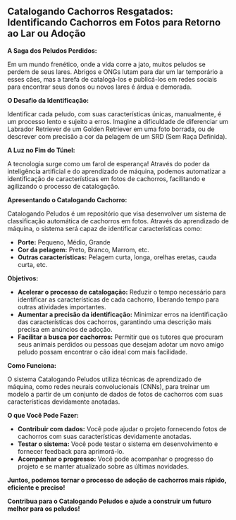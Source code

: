 ## Catalogando Cachorros Resgatados: Identificando Cachorros em Fotos para Retorno ao Lar ou Adoção

**A Saga dos Peludos Perdidos:**

Em um mundo frenético, onde a vida corre a jato, muitos peludos se perdem de seus lares. Abrigos e ONGs lutam para dar um lar temporário a esses cães, mas a tarefa de catalogá-los e publicá-los em redes sociais para encontrar seus donos ou novos lares é árdua e demorada.

**O Desafio da Identificação:**

Identificar cada peludo, com suas características únicas, manualmente, é um processo lento e sujeito a erros. Imagine a dificuldade de diferenciar um Labrador Retriever de um Golden Retriever em uma foto borrada, ou de descrever com precisão a cor da pelagem de um SRD (Sem Raça Definida).

**A Luz no Fim do Túnel:**

A tecnologia surge como um farol de esperança! Através do poder da inteligência artificial e do aprendizado de máquina, podemos automatizar a identificação de características em fotos de cachorros, facilitando e agilizando o processo de catalogação.

**Apresentando o Catalogando Cachorro:**

Catalogando Peludos é um repositório que visa desenvolver um sistema de classificação automática de cachorros em fotos. Através do aprendizado de máquina, o sistema será capaz de identificar características como:

* **Porte:** Pequeno, Médio, Grande
* **Cor da pelagem:** Preto, Branco, Marrom, etc.
* **Outras características:** Pelagem curta, longa, orelhas eretas, cauda curta, etc.

**Objetivos:**

* **Acelerar o processo de catalogação:** Reduzir o tempo necessário para identificar as características de cada cachorro, liberando tempo para outras atividades importantes.
* **Aumentar a precisão da identificação:** Minimizar erros na identificação das características dos cachorros, garantindo uma descrição mais precisa em anúncios de adoção.
* **Facilitar a busca por cachorros:** Permitir que os tutores que procuram seus animais perdidos ou pessoas que desejam adotar um novo amigo peludo possam encontrar o cão ideal com mais facilidade.

**Como Funciona:**

O sistema Catalogando Peludos utiliza técnicas de aprendizado de máquina, como redes neurais convolucionais (CNNs), para treinar um modelo a partir de um conjunto de dados de fotos de cachorros com suas características devidamente anotadas. 

**O que Você Pode Fazer:**

* **Contribuir com dados:** Você pode ajudar o projeto fornecendo fotos de cachorros com suas características devidamente anotadas.
* **Testar o sistema:** Você pode testar o sistema em desenvolvimento e fornecer feedback para aprimorá-lo.
* **Acompanhar o progresso:** Você pode acompanhar o progresso do projeto e se manter atualizado sobre as últimas novidades.

**Juntos, podemos tornar o processo de adoção de cachorros mais rápido, eficiente e preciso!**

**Contribua para o Catalogando Peludos e ajude a construir um futuro melhor para os peludos!**
